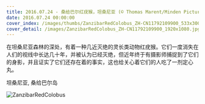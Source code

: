 ```yaml
---
title: 2016.07.24 - 桑给巴尔红疣猴，坦桑尼亚 (© Thomas Marent/Minden Pictures)
date: 2016.07.24 00:00:00
cover_index: /images/thumbs/ZanzibarRedColobus_ZH-CN11792109900_533x300.jpg
cover_detail: /images/ZanzibarRedColobus_ZH-CN11792109900_1920x1080.jpg
---
```


在坦桑尼亚森林的深处，有着一种几近灭绝的灵长类动物红疣猴。它们一度消失在人们的视线中长达几十年，并被认为已经灭绝，但近年终于有摄影师捕捉到了它们的身影，并且证实了它们还存在着的事实，这也给关心着它们的人吃了一剂定心丸。

坦桑尼亚, 桑给巴尔岛

![ZanzibarRedColobus](/images/ZanzibarRedColobus_ZH-CN11792109900_1920x1080.jpg)
